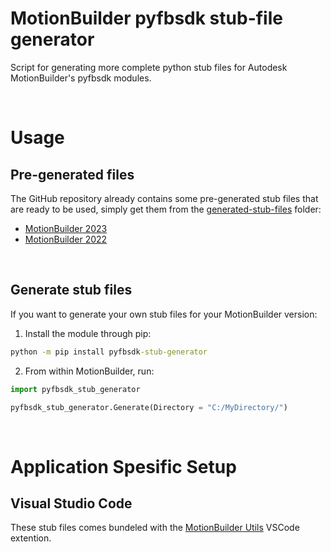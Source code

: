# MotionBuilder pyfbsdk stub-file generator
Script for generating more complete python stub files for Autodesk MotionBuilder's pyfbsdk modules.


<br>

# Usage

## Pre-generated files
The GitHub repository already contains some pre-generated stub files that are ready to be used, simply get them from the [generated-stub-files](https://github.com/nils-soderman/pyfbsdk-stub-generator/tree/main/generated-stub-files) folder:
* [MotionBuilder 2023](https://github.com/nils-soderman/pyfbsdk-stub-generator/tree/main/generated-stub-files/motionbuilder-2023)
* [MotionBuilder 2022](https://github.com/nils-soderman/pyfbsdk-stub-generator/tree/main/generated-stub-files/motionbuilder-2022)

<br>

## Generate stub files
If you want to generate your own stub files for your MotionBuilder version:

1. Install the module through pip:
```cmd
python -m pip install pyfbsdk-stub-generator
```

2. From within MotionBuilder, run:
```python
import pyfbsdk_stub_generator

pyfbsdk_stub_generator.Generate(Directory = "C:/MyDirectory/")
```

<br>

# Application Spesific Setup

## Visual Studio Code

These stub files comes bundeled with the [MotionBuilder Utils](https://marketplace.visualstudio.com/items?itemName=NilsSoderman.mobu-utils) VSCode extention.